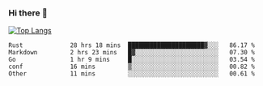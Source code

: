 ### Hi there 👋

<!--
**3Xpl0it3r/3Xpl0it3r** is a ✨ _special_ ✨ repository because its `README.md` (this file) appears on your GitHub profile.

Here are some ideas to get you started:

- 🔭 I’m currently working on ...
- 🌱 I’m currently learning ...
- 👯 I’m looking to collaborate on ...
- 🤔 I’m looking for help with ...
- 💬 Ask me about ...
- 📫 How to reach me: ...
- 😄 Pronouns: ...
- ⚡ Fun fact: ...
-->


[![Top Langs](https://github-readme-stats.vercel.app/api/top-langs/?username=3Xpl0it3r&layout=compact)](https://github.com/3Xpl0it3r/3Xpl0it3r)

<!--START_SECTION:waka-->

```text
Rust             28 hrs 18 mins  █████████████████████▓░░░   86.17 %
Markdown         2 hrs 23 mins   █▓░░░░░░░░░░░░░░░░░░░░░░░   07.30 %
Go               1 hr 9 mins     █░░░░░░░░░░░░░░░░░░░░░░░░   03.54 %
conf             16 mins         ▒░░░░░░░░░░░░░░░░░░░░░░░░   00.82 %
Other            11 mins         ░░░░░░░░░░░░░░░░░░░░░░░░░   00.61 %
```

<!--END_SECTION:waka-->
